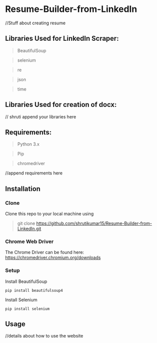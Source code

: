 # Resume-Builder-from-LinkedIn

//Stuff about creating resume

## Libraries Used for LinkedIn Scraper:

> BeautifulSoup

> selenium

> re

> json

> time

## Libraries Used for creation of docx:
// shruti append your libraries here

## Requirements:

> Python 3.x

> Pip

> chromedriver 

//append requirements here

## Installation

### Clone
Clone this repo to your local machine using 
> git clone https://github.com/shrutikumar15/Resume-Builder-from-LinkedIn.git

### Chrome Web Driver
The Chrome Driver can be found here: https://chromedriver.chromium.org/downloads

### Setup
Install BeautifulSoup
```
pip install beautifulsoup4
```

Install Selenium
```
pip install selenium
```


## Usage

//details about how to use the website


